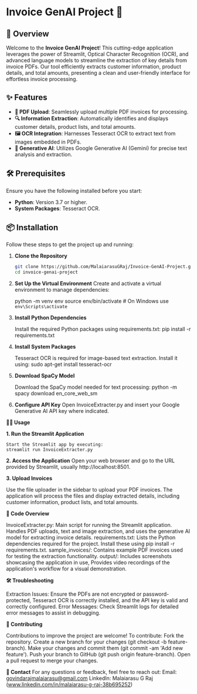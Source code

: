 # Invoice GenAI Project 🧾

## 🚀 Overview

Welcome to the **Invoice GenAI Project**! This cutting-edge application leverages the power of Streamlit, Optical Character Recognition (OCR), and advanced language models to streamline the extraction of key details from invoice PDFs. Our tool efficiently extracts customer information, product details, and total amounts, presenting a clean and user-friendly interface for effortless invoice processing.

## ✨ Features

- **📄 PDF Upload**: Seamlessly upload multiple PDF invoices for processing.
- **🔍 Information Extraction**: Automatically identifies and displays customer details, product lists, and total amounts.
- **🖼️ OCR Integration**: Harnesses Tesseract OCR to extract text from images embedded in PDFs.
- **🤖 Generative AI**: Utilizes Google Generative AI (Gemini) for precise text analysis and extraction.

## 🛠️ Prerequisites

Ensure you have the following installed before you start:

- **Python**: Version 3.7 or higher.
- **System Packages**: Tesseract OCR.

## 📦 Installation

Follow these steps to get the project up and running:

1. **Clone the Repository**

   ```bash
   git clone https://github.com/MalaiarasuGRaj/Invoice-GenAI-Project.git
   cd invoice-genai-project

2. **Set Up the Virtual Environment**
    Create and activate a virtual environment to manage dependencies:

    python -m venv env
    source env/bin/activate  # On Windows use `env\Scripts\activate`

3. **Install Python Dependencies**

    Install the required Python packages using requirements.txt:
    pip install -r requirements.txt

4. **Install System Packages**

    Tesseract OCR is required for image-based text extraction. Install it using:
    sudo apt-get install tesseract-ocr

5. **Download SpaCy Model**

    Download the SpaCy model needed for text processing:
    python -m spacy download en_core_web_sm

6. **Configure API Key**
    Open InvoiceExtracter.py and insert your Google Generative AI API key where indicated.

**🏃‍♂️ Usage**

**1. Run the Streamlit Application**

    Start the Streamlit app by executing:
    streamlit run InvoiceExtracter.py

**2. Access the Application**
    Open your web browser and go to the URL provided by Streamlit, usually http://localhost:8501.

**3. Upload Invoices**

   Use the file uploader in the sidebar to upload your PDF invoices.
   The application will process the files and display extracted details, including customer information, product lists, and total amounts.

**🧩 Code Overview**

   InvoiceExtracter.py: Main script for running the Streamlit application. Handles PDF uploads, text and image extraction, and uses the generative AI model for extracting invoice details.
   requirements.txt: Lists the Python dependencies required for the project. Install these using pip install -r requirements.txt.
   sample_invoices/: Contains example PDF invoices used for testing the extraction functionality.
   output/: Includes screenshots showcasing the application in use, Provides video recordings of the application's workflow for a visual demonstration.

**🛠️ Troubleshooting**

   Extraction Issues: Ensure the PDFs are not encrypted or password-protected, Tesseract OCR is correctly installed, and the API key is valid and correctly configured.
   Error Messages: Check Streamlit logs for detailed error messages to assist in debugging.

**🤝 Contributing**

   Contributions to improve the project are welcome! To contribute:
   Fork the repository.
   Create a new branch for your changes (git checkout -b feature-branch).
   Make your changes and commit them (git commit -am 'Add new feature').
   Push your branch to GitHub (git push origin feature-branch).
   Open a pull request to merge your changes.

**📧 Contact**
    For any questions or feedback, feel free to reach out:
    Email: govindarajmalaiarasu@gmail.com
    LinkedIn: Malaiarasu G Raj (www.linkedin.com/in/malaiarasu-g-raj-38b695252)
